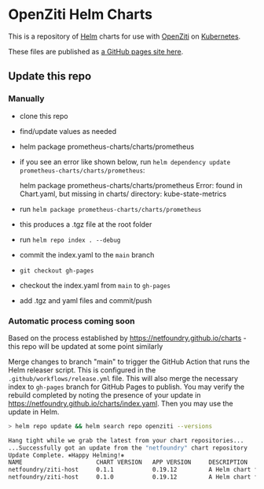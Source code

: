 # OpenZiti Helm Charts

This is a repository of [Helm](https://helm.sh/) charts for use with [OpenZiti](https://openziti.github.io) on [Kubernetes](https://kubernetes.io/).

These files are published as [a GitHub pages site here](https://openziti-test-kitchen.github.io/helm-charts/).

## Update this repo

### Manually

* clone this repo
* find/update values as needed
* helm package prometheus-charts/charts/prometheus
* if you see an error like shown below, run `helm dependency update prometheus-charts/charts/prometheus`:
    
    helm package prometheus-charts/charts/prometheus
    Error: found in Chart.yaml, but missing in charts/ directory: kube-state-metrics
    
* run `helm package prometheus-charts/charts/prometheus`
* this produces a .tgz file at the root folder
* run `helm repo index . --debug`
* commit the index.yaml to the `main` branch
* `git checkout gh-pages`
* checkout the index.yaml from `main` to `gh-pages`
* add .tgz and yaml files and commit/push

### Automatic process coming soon

Based on the process established by https://netfoundry.github.io/charts - this repo will
be updated at some point similarly

Merge changes to branch "main" to trigger the GitHub Action that runs the Helm releaser script.
 This is configured in the `.github/workflows/release.yml` file. This will also merge the necessary 
 index to `gh-pages` branch for GitHub Pages to publish. You may verify the rebuild completed by 
 noting the presence of your update in https://netfoundry.github.io/charts/index.yaml. Then you may 
 use the update in Helm.

```bash
> helm repo update && helm search repo openziti --versions

Hang tight while we grab the latest from your chart repositories...
...Successfully got an update from the "netfoundry" chart repository
Update Complete. ⎈Happy Helming!⎈
NAME                     CHART VERSION   APP VERSION     DESCRIPTION                
netfoundry/ziti-host     0.1.1           0.19.12         A Helm chart for Kubernetes
netfoundry/ziti-host     0.1.0           0.19.12         A Helm chart for Kubernetes
```
